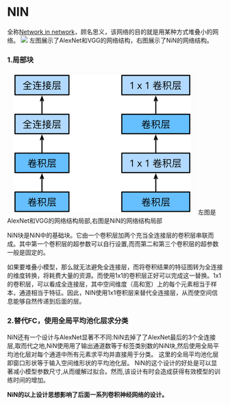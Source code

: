 # NIN
全称[Network in network](https://arxiv.org/abs/1312.4400)，顾名思义，该网络的目的就是用某种方式堆叠小的网络。
![](https://d2l.ai/_images/nin.svg)
左图展示了AlexNet和VGG的网络结构，右图展示了NiN的网络结构。

### 1.局部块
![](img/nin.png)
左图是AlexNet和VGG的网络结构局部,右图是NiN的网络结构局部

NiN块是NiN中的基础块。它由一个卷积层加两个充当全连接层的卷积层串联而成。其中第一个卷积层的超参数可以自行设置,而而第二和第三个卷积层的超参数一般是固定的。

如果要堆叠小模型，那么就无法避免全连接层，而将卷积结果的特征图转为全连接的维度转换，将耗费大量的资源。而使用1x1的卷积层正好可以完成这一替换。1x1的卷积层，可以看成全连接层，其中空间维度（高和宽）上的每个元素相当于样本，通道相当于特征。因此，NIN使用1x1卷积层来替代全连接层，从而使空间信息能够自然传递到后面的层。

### 2.替代FC，使用全局平均池化层求分类
NiN还有一个设计与AlexNet显著不不同:NiN去掉了了AlexNet最后的3个全连接层,取而代之地,NiN使用用了输出通道数等于标签类别数的NiN块,然后使用全局平均池化层对每个通道中所有元素求平均并直接用于分类。
这里的全局平均池化层即窗口形状等于输入空间维形状的平均池化层。
NiN的这个设计的好处是可以显著减小模型参数尺寸,从而缓解过拟合。然而,该设计有时会造成获得有效模型的训练时间的增加。

**NiN的以上设计思想影响了后面一系列卷积神经网络的设计。**

